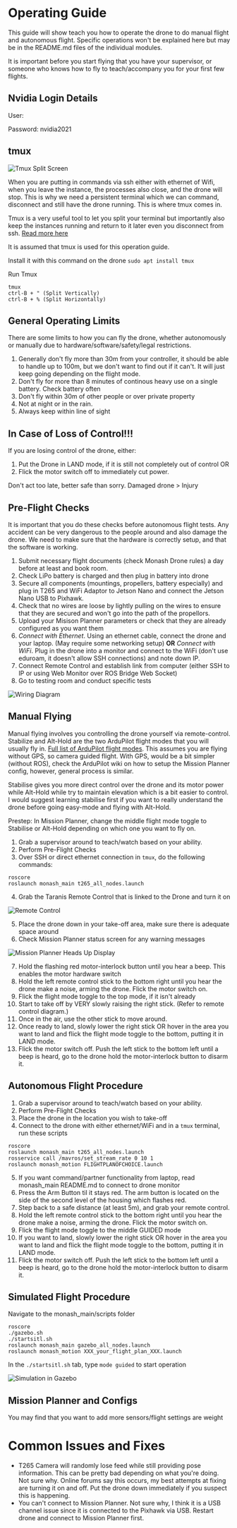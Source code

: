 # Operating Guide
This guide will show teach you how to operate the drone to do manual flight and autonomous flight. Specific operations won't be explained here but may be in the README.md files of the individual modules.

It is important before you start flying that you have your supervisor, or someone who knows how to fly to teach/accompany you for your first few flights.

## Nvidia Login Details
User:

Password: nvidia2021

## tmux

![Tmux Split Screen](/images/tmux.png)

When you are putting in commands via ssh either with ethernet of Wifi, when you leave the instance, the processes also close, and the drone will stop.
This is why we need a persistent terminal which we can command, disconnect and still have the drone running. This is where tmux comes in.

Tmux is a very useful tool to let you split your terminal but importantly also keep the instances running and return to it later even you disconnect from ssh. [Read more here](https://linuxize.com/post/getting-started-with-tmux) 

It is assumed that tmux is used for this operation guide.

Install it with this command on the drone
`
sudo apt install tmux
`

Run Tmux
````
tmux
ctrl-B + " (Split Vertically)
ctrl-B + % (Split Horizontally)
````

## General Operating Limits
There are some limits to how you can fly the drone, whether autonomously or manually due to hardware/software/safety/legal restrictions.
1. Generally don't fly more than 30m from your controller, it should be able to handle up to 100m, but we don't want to find out if it can't. It will just keep going depending on the flight mode.
2. Don't fly for more than 8 minutes of continous heavy use on a single battery. Check battery often
3. Don't fly within 30m of other people or over private property
4. Not at night or in the rain.
5. Always keep within line of sight

## In Case of Loss of Control!!!
If you are losing control of the drone, either:
1. Put the Drone in LAND mode, if it is still not completely out of control OR
2. Flick the motor switch off to immediately cut power.

Don't act too late, better safe than sorry. Damaged drone > Injury

## Pre-Flight Checks
It is important that you do these checks before autonomous flight tests. Any accident can be very dangerous to the people around and also damage the drone. We need to make sure that the hardware is correctly setup, and that the software is working.

1. Submit necessary flight documents (check Monash Drone rules) a day before at least and book room.
2. Check LiPo battery is charged and then plug in battery into drone
3. Secure all components (mountings, propellers, battery especially) and plug in T265 and WiFi Adaptor to Jetson Nano and connect the Jetson Nano USB to Pixhawk.
4. Check that no wires are loose by lightly pulling on the wires to ensure that they are secured and won't go into the path of the propellors.
5. Upload your Misison Planner parameters or check that they are already configured as you want them
6. *Connect with Ethernet*. Using an ethernet cable, connect the drone and your laptop. (May require some networking setup) **OR** *Connect with WiFi*. Plug in the drone into a monitor and connect to the WiFi (don't use eduroam, it doesn't allow SSH connections) and note down IP. 
7. Connect Remote Control and establish link from computer (either SSH to IP or using Web Monitor over ROS Bridge Web Socket)
8. Go to testing room and conduct specific tests

![Wiring Diagram](/images/electrical_diagram.png)


## Manual Flying
Manual flying involves you controlling the drone yourself via remote-control. Stabilize and Alt-Hold are the two ArduPilot flight modes that you will usually fly in. [Full list of ArduPilot flight modes](https://ardupilot.org/copter/docs/flight-modes.html#full-list-of-flight-modes). This assumes you are flying without GPS, so camera guided flight. With GPS, would be a bit simpler (without ROS), check the ArduPilot wiki on how to setup the Mission Planner config, however, general process is similar.

Stabilise gives you more direct control over the drone and its motor power while Alt-Hold while try to maintain elevation which is a bit easier to control. I would suggest learning stabilise first if you want to really understand the drone before going easy-mode and flying with Alt-Hold.

Prestep: In Mission Planner, change the middle flight mode toggle to Stabilise or Alt-Hold depending on which one you want to fly on.

1. Grab a supervisor around to teach/watch based on your ability.
2. Perform Pre-Flight Checks 
3. Over SSH or direct ethernet connection in `tmux`, do the following commands:
``` 
roscore
roslaunch monash_main t265_all_nodes.launch
```
4. Grab the Taranis Remote Control that is linked to the Drone and turn it on

![Remote Control](/images/remote_control.png)

5. Place the drone down in your take-off area, make sure there is adequate space around
6. Check Mission Planner status screen for any warning messages

![Mission Planner Heads Up Display](/images/mission_planner_hud.png)

7. Hold the flashing red motor-interlock button until you hear a beep. This enables the motor hardware switch 
8. Hold the left remote control stick to the bottom right until you hear the drone make a noise, arming the drone. Flick the motor switch on.
9. Flick the flight mode toggle to the top mode, if it isn't already
10. Start to take off by VERY slowly raising the right stick. (Refer to remote control diagram.)
11. Once in the air, use the other stick to move around.
12. Once ready to land, slowly lower the right stick OR hover in the area you want to land and flick the flight mode toggle to the bottom, putting it in LAND mode.
13. Flick the motor switch off. Push the left stick to the bottom left until a beep is heard, go to the drone hold the motor-interlock button to disarm it.

## Autonomous Flight Procedure
1. Grab a supervisor around to teach/watch based on your ability.
2. Perform Pre-Flight Checks 
3. Place the drone in the location you wish to take-off
4. Connect to the drone with either ethernet/WiFi and in a `tmux` terminal, run these scripts
```` 
roscore
roslaunch monash_main t265_all_nodes.launch
rosservice call /mavros/set_stream_rate 0 10 1
roslaunch monash_motion FLIGHTPLANOFCHOICE.launch
````
5. If you want command/partner functionality from laptop, read monash_main README.md to connect to drone monitor
6. Press the Arm Button til it stays red. The arm button is located on the side of the second level of the housing which flashes red. 
7. Step back to a safe distance (at least 5m), and grab your remote control.
8. Hold the left remote control stick to the bottom right until you hear the drone make a noise, arming the drone. Flick the motor switch on.
9. Flick the flight mode toggle to the middle GUIDED mode
10. If you want to land, slowly lower the right stick OR hover in the area you want to land and flick the flight mode toggle to the bottom, putting it in LAND mode.
11. Flick the motor switch off. Push the left stick to the bottom left until a beep is heard, go to the drone hold the motor-interlock button to disarm it.


## Simulated Flight Procedure
Navigate to the monash_main/scripts folder
````
roscore
./gazebo.sh
./startsitl.sh
roslaunch monash_main gazebo_all_nodes.launch
roslaunch monash_motion XXX_your_flight_plan_XXX.launch
````
In the `./startsitl.sh` tab, type `mode guided` to start operation

![Simulation in Gazebo](/images/simulation.png)

## Mission Planner and Configs
You may find that you want to add more sensors/flight settings are weight

# Common Issues and Fixes
- T265 Camera will randomly lose feed while still providing pose information. This can be pretty bad depending on what you're doing. Not sure why. Online forums say this occurs, my best attempts at fixing are turning it on and off. Put the drone down immediately if you suspect this is happening.
- You can't connect to Mission Planner. Not sure why, I think it is a USB channel issue since it is connected to the Pixhawk via USB. Restart drone and connect to Mission Planner first.

